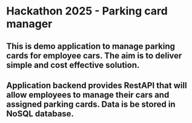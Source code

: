 # Hackathon 2025 - Parking card manager

## This is demo application to manage parking cards for employee cars. The aim is to deliver simple and cost effective solution. 

## Application backend provides RestAPI that will allow employees to manage their cars and assigned parking cards. Data is be stored in NoSQL database.

